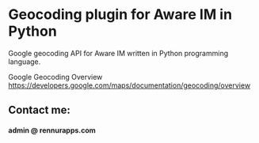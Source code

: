 # Geocoding plugin for Aware IM in Python
Google geocoding API for Aware IM written in Python programming language. 

Google Geocoding Overview
https://developers.google.com/maps/documentation/geocoding/overview

## Contact me:
#### admin @ rennurapps.com 
